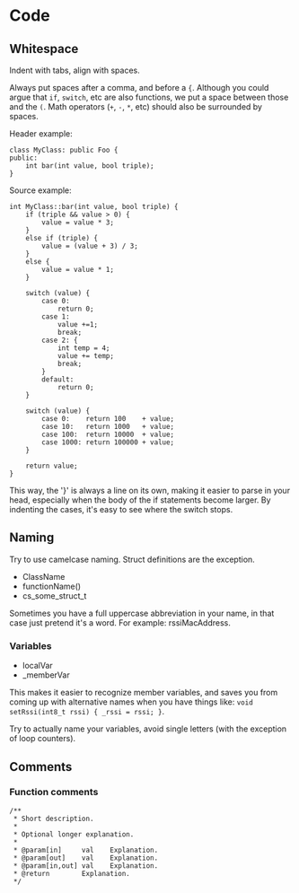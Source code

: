 
# Code

## Whitespace

Indent with tabs, align with spaces.

Always put spaces after a comma, and before a `{`.
Although you could argue that `if`, `switch`, etc are also functions, we put a space between those and the `(`.
Math operators (`+`, `-`, `*`, etc) should also be surrounded by spaces.

Header example:
```
class MyClass: public Foo {
public:
	int bar(int value, bool triple);
}
```

Source example:
```
int MyClass::bar(int value, bool triple) {
	if (triple && value > 0) {
		value = value * 3;
	}
	else if (triple) {
		value = (value + 3) / 3;
	}
	else {
		value = value * 1;
	}

	switch (value) {
		case 0:
			return 0;
		case 1:
			value +=1;
			break;
		case 2: {
			int temp = 4;
			value += temp;
			break;
		}
		default:
			return 0;
	}

	switch (value) {
		case 0:    return 100    + value;
		case 10:   return 1000   + value;
		case 100:  return 10000  + value;
		case 1000: return 100000 + value;
	}

	return value;
}
```

This way, the '}' is always a line on its own, making it easier to parse in your head, especially when the body of the if statements become larger.
By indenting the cases, it's easy to see where the switch stops.



## Naming

Try to use camelcase naming. Struct definitions are the exception.

- ClassName
- functionName()
- cs_some_struct_t

Sometimes you have a full uppercase abbreviation in your name, in that case just pretend it's a word. For example: rssiMacAddress.

### Variables

- localVar
- _memberVar

This makes it easier to recognize member variables, and saves you from coming up with alternative names when you have things like: `void setRssi(int8_t rssi) { _rssi = rssi; }`.

Try to actually name your variables, avoid single letters (with the exception of loop counters).


## Comments

### Function comments
```
/**
 * Short description.
 *
 * Optional longer explanation.
 *
 * @param[in]     val    Explanation.
 * @param[out]    val    Explanation.
 * @param[in,out] val    Explanation.
 * @return        Explanation.
 */
```
